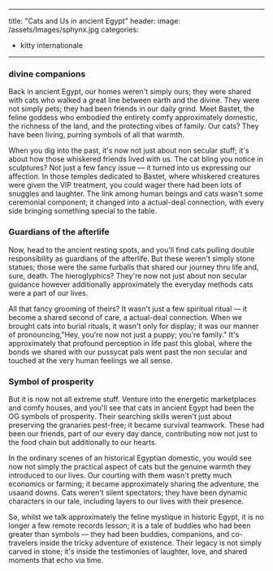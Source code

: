 
---
title: "Cats and Us in ancient Egypt"
header:
  image: /assets/Images/sphynx.jpg
categories:
- kitty internationale
---

### divine companions

Back in ancient Egypt, our homes weren't simply ours; they were shared with cats who walked a great line between earth and the divine. They were not simply pets; they had been friends in our daily grind. Meet Bastet, the feline goddess who embodied the entirety comfy approximately domestic, the richness of the land, and the protecting vibes of family. Our cats? They have been living, purring symbols of all that warmth.

When you dig into the past, it's now not just about non secular stuff; it's about how those whiskered friends lived with us. The cat bling you notice in sculptures? Not just a few fancy issue — it turned into us expressing our affection. In those temples dedicated to Bastet, where whiskered creatures were given the VIP treatment, you could wager there had been lots of snuggles and laughter. The link among human beings and cats wasn't some ceremonial component; it changed into a actual-deal connection, with every side bringing something special to the table.

### Guardians of the afterlife

Now, head to the ancient resting spots, and you'll find cats pulling double responsibility as guardians of the afterlife. But these weren't simply stone statues; those were the same furballs that shared our journey thru life and, sure, death. The hieroglyphics? They're now not just about non secular guidance however additionally approximately the everyday methods cats were a part of our lives.

All that fancy grooming of theirs? It wasn't just a few spiritual ritual — it become a shared second of care, a actual-deal connection. When we brought cats into burial rituals, it wasn't only for display; it was our manner of pronouncing,"Hey, you're now not just a puppy; you're family." It's approximately that profound perception in life past this global, where the bonds we shared with our pussycat pals went past the non secular and touched at the very human feelings we all sense.

### Symbol of prosperity

But it is now not all extreme stuff. Venture into the energetic marketplaces and comfy houses, and you'll see that cats in ancient Egypt had been the OG symbols of prosperity. Their searching skills weren't just about preserving the granaries pest-free; it became survival teamwork. These had been our friends, part of our every day dance, contributing now not just to the food chain but additionally to our hearts.

In the ordinary scenes of an historical Egyptian domestic, you would see now not simply the practical aspect of cats but the genuine warmth they introduced to our lives. Our courting with them wasn't pretty much economics or farming; it became approximately sharing the adventure, the usaand downs. Cats weren't silent spectators; they have been dynamic characters in our tale, including layers to our lives with their presence.

So, whilst we talk approximately the feline mystique in historic Egypt, it is no longer a few remote records lesson; it is a tale of buddies who had been greater than symbols — they had been buddies, companions, and co-travelers inside the tricky adventure of existence. Their legacy is not simply carved in stone; it's inside the testimonies of laughter, love, and shared moments that echo via time.
